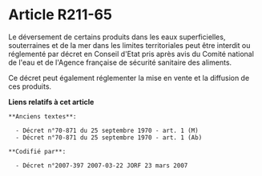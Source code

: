 # Article R211-65

Le déversement de certains produits dans les eaux superficielles, souterraines et de la mer dans les limites territoriales
peut être interdit ou réglementé par décret en Conseil d'Etat pris après avis du Comité national de l'eau et de l'Agence
française de sécurité sanitaire des aliments.

Ce décret peut également réglementer la mise en vente et la diffusion de ces produits.

**Liens relatifs à cet article**

	**Anciens textes**:

	  - Décret n°70-871 du 25 septembre 1970 - art. 1 (M)
	  - Décret n°70-871 du 25 septembre 1970 - art. 1 (Ab)

	**Codifié par**:

	  - Décret n°2007-397 2007-03-22 JORF 23 mars 2007
